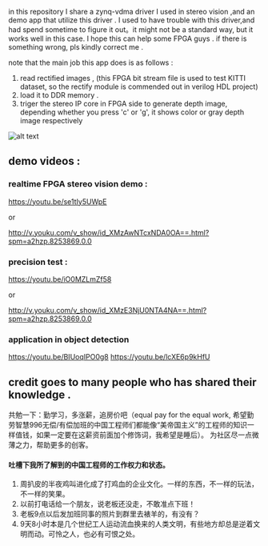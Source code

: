 in this repository I share a zynq-vdma driver I used in stereo vision ,and an demo app that utilize this driver . 
I used to have trouble with this driver,and had spend sometime to figure it out。it might not be a standard way, but it works well in this case.
I hope this can help some FPGA guys . if there is something wrong, pls kindly correct me .

note that the main job this app does is as follows : 
1. read rectified images , (this FPGA bit stream file is used to test KITTI dataset, so the rectify module is commended out in verilog HDL project)
2. load it to DDR memory .
3. triger the stereo IP core in FPGA side to generate depth image, depending whether you press 'c' or 'g', it shows color or gray depth image respectively

![alt text](https://raw.githubusercontent.com/brianwchh/zynq-VDMA-driver-StereoVisionApp/master/ipblock/ipblock.png)


## demo videos : 

### realtime FPGA stereo vision demo :

https://youtu.be/se1tIy5UWpE  

or 

http://v.youku.com/v_show/id_XMzAwNTcxNDA0OA==.html?spm=a2hzp.8253869.0.0

### precision test : 

https://youtu.be/iO0MZLmZf58  

or  

http://v.youku.com/v_show/id_XMzE3NjU0NTA4NA==.html?spm=a2hzp.8253869.0.0

### application in object detection 
https://youtu.be/BIUoqIPO0g8
https://youtu.be/lcXE6p9kHfU


## credit goes to many people who has shared their knowledge . 
共勉一下：勤学习，多涨薪，追房价吧（equal pay for the equal work, 希望勤劳智慧996无偿/有偿加班的中国工程师们都能像“美帝国主义”的工程师的知识一样值钱，如果一定要在这薪资前面加个修饰词，我希望是睡后）。
为社区尽一点微薄之力，帮助更多的创客。

#### 吐槽下我所了解到的中国工程师的工作权力和状态。
1. 周扒皮的半夜鸡叫进化成了打鸡血的企业文化。一样的东西，不一样的玩法，不一样的笑果。
2. 以前打电话给一个朋友，说老板还没走，不敢准点下班！
3. 老板9点以后发加班同事的照片到群里去裱羊的，有没有？
4. 9天8小时本是几个世纪工人运动流血换来的人类文明，有些地方却总是逆着文明而动。可怜之人，也必有可恨之处。


